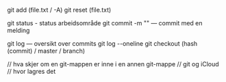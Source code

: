 
git add (file.txt / -A)
git reset (file.txt)

git status - status arbeidsområde
git commit -m "" — commit med en melding

git log — oversikt over commits
git log --oneline
git checkout (hash (commit) / master / branch)

// hva skjer om en git-mappen er inne i en annen git-mappe
// git og iCloud
// hvor lagres det


